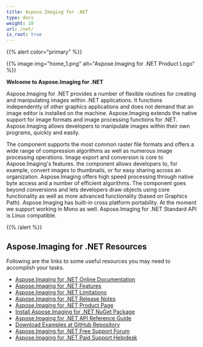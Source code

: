```yaml
---
title: Aspose.Imaging for .NET
type: docs
weight: 10
url: /net/
is_root: true
---
```


{{% alert color="primary" %}} 

{{% image img="home_1.png" alt="Aspose.Imaging for .NET Product Logo" %}}

**Welcome to Aspose.Imaging for .NET**

Aspose.Imaging for .NET provides a number of flexible routines for creating and manipulating images within .NET applications. It functions independently of other graphics applications and does not demand that an image editor is installed on the machine. Aspose.Imaging extends the native support for image formats and image processing functions for .NET. Aspose.Imaging allows developers to manipulate images within their own programs, quickly and easily.

The component supports the most common raster file formats and offers a wide range of compression algorithms as well as numerous image processing operations. Image export and conversion is core to Aspose.Imaging's features. the component allows developers to, for example, convert images to thumbnails, or for easy sharing across an organization. Aspose.Imaging offers high speed processing through native byte access and a number of efficient algorithms. The component goes beyond conversions and lets developers draw objects using core functionality as well as more advanced functionality (based on Graphics Path). Aspose.Imaging has built-in cross platform portability. At the moment we support working in Mono as well. Aspose.Imaging for .NET Standard API is Linux compatible.

{{% /alert %}} 

## **Aspose.Imaging for .NET Resources**

Following are the links to some useful resources you may need to accomplish your tasks.

- [Aspose.Imaging for .NET Online Documentation](https://docs.aspose.com/imaging/net/)
- [Aspose.Imaging for .NET Features](https://docs.aspose.com/imaging/net/features/)
- [Aspose.Imaging for .NET Limitations](https://docs.aspose.com/imaging/net/known-issues/)
- [Aspose.Imaging for .NET Release Notes](https://docs.aspose.com/imaging/net/release-notes/)
- [Aspose.Imaging for .NET Product Page](https://products.aspose.com/imaging/net/)
- [Install Aspose.Imaging for .NET NuGet Package](https://www.nuget.org/packages/Aspose.Imaging/)
- [Aspose.Imaging for .NET API Reference Guide](https://apireference.aspose.com/imaging/net)
- [Download Examples at GitHub Repository](https://github.com/aspose-imaging/Aspose.Imaging-for-.NET)
- [Aspose.Imaging for .NET Free Support Forum](https://forum.aspose.com/c/imaging/14)
- [Aspose.Imaging for .NET Paid Support Helpdesk](https://helpdesk.aspose.com/)
